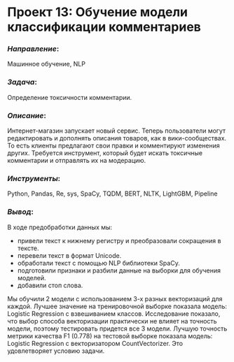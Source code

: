 # Проект 13: Обучение модели классификации комментариев

### *Направление*: 
Машинное обучение, NLP

### *Задача*: 
Определение токсичности комментарии.

### *Описание*:
Интернет-магазин запускает новый сервис. Теперь пользователи могут редактировать и дополнять описания товаров, как в вики-сообществах. То есть клиенты предлагают свои правки и комментируют изменения других. Требуется инструмент, который будет искать токсичные комментарии и отправлять их на модерацию.

### *Инструменты*: 
Python, Pandas, Re, sys, SpaCy, TQDM, BERT, NLTK, LightGBM, Pipeline

### *Вывод*:
В ходе предобработки данных мы:
   - привели текст к нижнему регистру и преобразовали сокращения в тексте.  
   - перевели текст в формат Unicode.  
   - обработали текст с помощью NLP библиотеки SpaCy.  
   - подготовили признаки и разбили данные на выборки для обучения моделей.  
   - добавили стоп слова.

Мы обучили 2 модели с использованием 3-х разных векторизаций для каждой.
Лучшее значение на тренировочной выборке показала модель: Logistic Regression с взвешиванием классов. Исследование показало, что выбор способа векторизации практически не влияет на точность модели, поэтому тестировать придется все 3 модели.
Лучшую точность метрики качества F1 (0.778) на тестовой выборке показала модель: Logistic Regression с векторизатором CountVectorizer. Это удовлетворяет условию задачи. 
